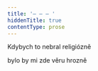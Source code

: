 ```yaml
---
title: '– – – '
hiddenTitle: true
contentType: prose
---
```


Kdybych to nebral religiózně

bylo by mi zde věru hrozně
